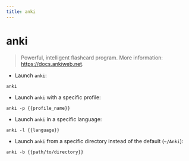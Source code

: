 ```yaml
---
title: anki
---
```

# anki

> Powerful, intelligent flashcard program.
> More information: <https://docs.ankiweb.net>.

- Launch `anki`:

`anki`

- Launch `anki` with a specific profile:

`anki -p {{profile_name}}`

- Launch `anki` in a specific language:

`anki -l {{language}}`

- Launch `anki` from a specific directory instead of the default (`~/Anki`):

`anki -b {{path/to/directory}}`
